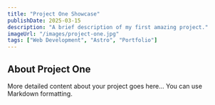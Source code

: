 ```yaml
---
title: "Project One Showcase"
publishDate: 2025-03-15
description: "A brief description of my first amazing project."
imageUrl: "/images/project-one.jpg"
tags: ["Web Development", "Astro", "Portfolio"]
---
```


## About Project One

More detailed content about your project goes here... You can use Markdown formatting.
